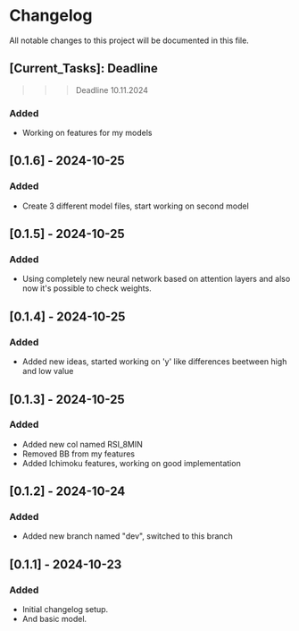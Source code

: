# Changelog

All notable changes to this project will be documented in this file.

## [Current_Tasks]: Deadline 
>>> Deadline 10.11.2024
### Added
- Working on features for my models

## [0.1.6] - 2024-10-25
### Added
- Create 3 different model files, start working on second model

## [0.1.5] - 2024-10-25
### Added
- Using completely new neural network based on attention layers and also now it's possible to check weights.

## [0.1.4] - 2024-10-25
### Added
- Added new ideas, started working on 'y' like differences beetween high and low value

## [0.1.3] - 2024-10-25
### Added
- Added new col named RSI_8MIN
- Removed BB from my features
- Added Ichimoku features, working on good implementation

## [0.1.2] - 2024-10-24
### Added
- Added new branch named "dev", switched to this branch

## [0.1.1] - 2024-10-23
### Added
- Initial changelog setup.
- And basic model.
